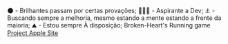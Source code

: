 
🌑 - Brilhantes passam por certas provações;
👨🏾‍💻 - Aspirante a Dev;
⚓ - Buscando sempre a melhoria, mesmo estando a mente estando a frente da maioria;
⛰️ - Estou sempre À disposição;
Broken-Heart's Running game
<a href="danielfalcaovt.github.io/BrokenHeart">
Project Apple Site
<a href="danielfalcaovt.github.io/projetoapple">

